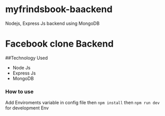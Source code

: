 # myfrindsbook-baackend
Nodejs, Express Js backend using MongoDB

# Facebook clone Backend 
##Technology Used
 * Node Js
 * Express Js
 * MongoDB
 ### How to use
 Add Enviroments variable in config file then
 `npm install` then `npm run dev` for development Env
